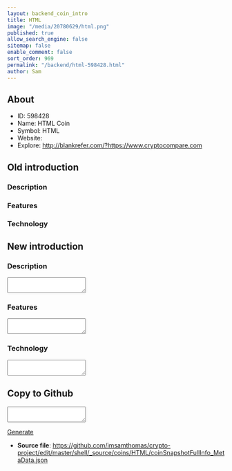 ```yaml
---
layout: backend_coin_intro
title: HTML
image: "/media/20780629/html.png"
published: true
allow_search_engine: false
sitemap: false
enable_comment: false
sort_order: 969
permalink: "/backend/html-598428.html"
author: Sam
---
```


## About

- ID: 598428
- Name: HTML Coin
- Symbol: HTML
- Website: 
- Explore: http://blankrefer.com/?https://www.cryptocompare.com


## Old introduction

### Description



### Features


### Technology




## New introduction


### Description
<textarea id="meta_description" name="description"></textarea>

### Features
<textarea id="meta_features" name="features"></textarea>

### Technology
<textarea id="meta_technology" name="technology"></textarea>


## Copy to Github

<textarea id="coinsnapshotfullinfo_metadata"></textarea>

<a href="#gen" onclick="generateMetaDatJson()">Generate</a>

- **Source file**: <a href="https://github.com/imsamthomas/crypto-project/edit/master/shell/_source/coins/HTML/coinSnapshotFullInfo_MetaData.json">https://github.com/imsamthomas/crypto-project/edit/master/shell/_source/coins/HTML/coinSnapshotFullInfo_MetaData.json</a>

